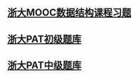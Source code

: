 ## [浙大MOOC数据结构课程习题](http://www.patest.cn/contests/mooc-ds/)
## [浙大PAT初级题库](http://www.patest.cn/contests/pat-a-practise)
## [浙大PAT中级题库](http://www.patest.cn/contests/pat-a-practise)
